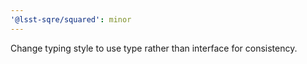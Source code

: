 ```yaml
---
'@lsst-sqre/squared': minor
---
```


Change typing style to use type rather than interface for consistency.
